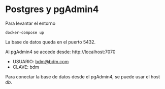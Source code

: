 # Postgres y pgAdmin4

Para levantar el entorno

```docker-compose up```

La base de datos queda en el puerto 5432.

Al pgAdmin4 se accede desde: http://localhost:7070

- USUARIO: bdm@bdm.com
- CLAVE: bdm

Para conectar la base de datos desde el pgAdmin4, se puede usar el host *db*.
